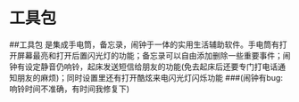 # 工具包
##工具包 是集成手电筒，备忘录，闹钟于一体的实用生活辅助软件。手电筒有打开屏幕最亮和打开后置闪光灯的功能；备忘录可以自由添加删除一些重要事件；闹钟有设定静音仍响铃，起床发送短信给朋友的功能(免去起床后还要专门打电话通知朋友的麻烦)；同时设置里还有打开酷炫来电闪光灯闪烁功能
###(闹钟有bug:响铃时间不准确，有时间我修复下)
